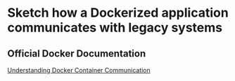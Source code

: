 # Sketch how a Dockerized application communicates with legacy systems


## Official Docker Documentation
[Understanding Docker Container Communication](https://docs.docker.com/engine/userguide/networking/default_network/container-communication/)  
